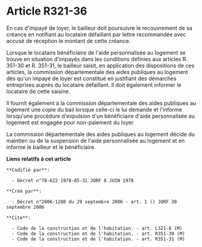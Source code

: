 # Article R321-36

En cas d'impayé de loyer, le bailleur doit poursuivre le recouvrement de sa créance en notifiant au locataire défaillant par
lettre recommandée avec accusé de réception le montant de cette créance.

Lorsque le locataire bénéficiaire de l'aide personnalisée au logement se trouve en situation d'impayés dans les conditions
définies aux articles R. 351-30 et R. 351-31, le bailleur saisit, en application des dispositions de ces articles, la
commission départementale des aides publiques au logement dès qu'un impayé de loyer est constitué en justifiant des démarches
entreprises auprès du locataire défaillant. Il doit également informer le locataire de cette saisine.

Il fournit également à la commission départementale des aides publiques au logement une copie du bail lorsque celle-ci le lui
demande et l'informe lorsqu'une procédure d'expulsion d'un bénéficiaire d'aide personnalisée au logement est engagée pour
non-paiement du loyer.

La commission départementale des aides publiques au logement décide du maintien ou de la suspension de l'aide personnalisée
au logement et en informe le bailleur et le bénéficiaire.

**Liens relatifs à cet article**

	**Codifié par**:

	  - Décret n°78-622 1978-05-31 JORF 8 JUIN 1978

	**Créé par**:

	  - Décret n°2006-1200 du 29 septembre 2006 - art. 1 () JORF 30 septembre 2006

	**Cite**:

	  - Code de la construction et de l'habitation. - art. L321-8 (M)
	  - Code de la construction et de l'habitation. - art. R351-30 (M)
	  - Code de la construction et de l'habitation. - art. R351-31 (M)
